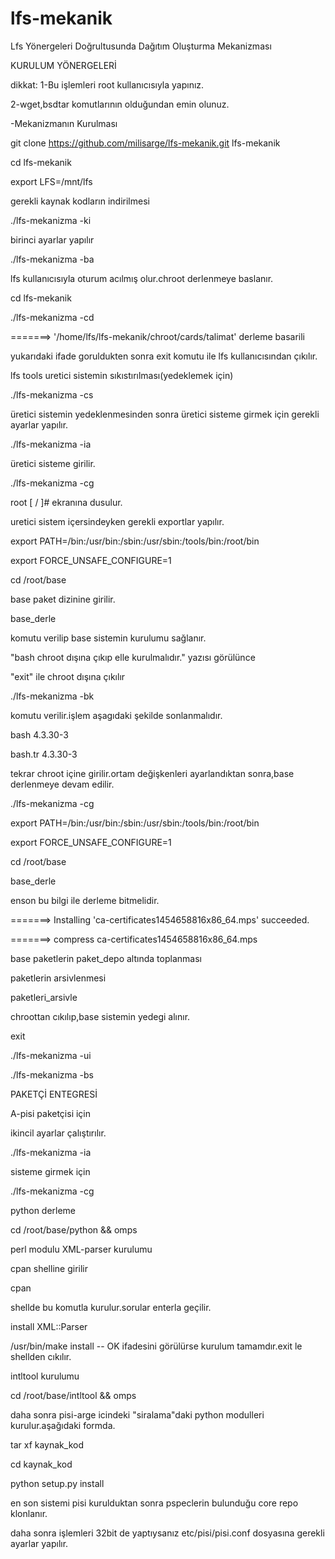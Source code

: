# lfs-mekanik
Lfs Yönergeleri Doğrultusunda Dağıtım Oluşturma Mekanizması

 KURULUM YÖNERGELERİ

 dikkat:
 1-Bu işlemleri root kullanıcısıyla yapınız.
 
 2-wget,bsdtar komutlarının olduğundan emin olunuz.
 
 -Mekanizmanın Kurulması

 git clone https://github.com/milisarge/lfs-mekanik.git lfs-mekanik 
 
 cd lfs-mekanik
 
 export LFS=/mnt/lfs

 gerekli kaynak kodların indirilmesi 
 
 ./lfs-mekanizma -ki

 birinci ayarlar yapılır
 
 ./lfs-mekanizma -ba

 lfs kullanıcısıyla oturum acılmış olur.chroot derlenmeye baslanır.

 cd lfs-mekanik 
 
 ./lfs-mekanizma -cd

 =======>  '/home/lfs/lfs-mekanik/chroot/cards/talimat' derleme basarili 
 
 yukarıdaki ifade goruldukten sonra exit komutu ile lfs kullanıcısından çıkılır.

lfs tools uretici sistemin sıkıstırılması(yedeklemek için)

 ./lfs-mekanizma -cs

üretici sistemin yedeklenmesinden sonra üretici sisteme girmek için gerekli ayarlar yapılır.

 ./lfs-mekanizma -ia

 üretici sisteme girilir.

 ./lfs-mekanizma -cg

 root [ / ]#   ekranına dusulur.

uretici sistem içersindeyken gerekli exportlar yapılır.

 export PATH=/bin:/usr/bin:/sbin:/usr/sbin:/tools/bin:/root/bin
 
 export FORCE_UNSAFE_CONFIGURE=1

 cd /root/base 

base paket dizinine girilir.

 base_derle

 komutu verilip base sistemin kurulumu sağlanır.

 "bash chroot dışına çıkıp elle kurulmalıdır."  yazısı görülünce
 
 "exit" ile chroot dışına çıkılır

 ./lfs-mekanizma -bk

 komutu verilir.işlem aşagıdaki şekilde sonlanmalıdır.
 
 bash 4.3.30-3
 
 bash.tr 4.3.30-3

 tekrar chroot içine girilir.ortam değişkenleri ayarlandıktan sonra,base derlenmeye devam edilir.

 ./lfs-mekanizma -cg
 
 export PATH=/bin:/usr/bin:/sbin:/usr/sbin:/tools/bin:/root/bin
 
 export FORCE_UNSAFE_CONFIGURE=1
 
 cd /root/base
 
 base_derle 
 

 enson bu bilgi ile derleme bitmelidir.
 
 =======> Installing 'ca-certificates1454658816x86_64.mps' succeeded.
 
 =======> compress ca-certificates1454658816x86_64.mps
 

 base paketlerin paket_depo altında toplanması

 paketlerin arsivlenmesi

 paketleri_arsivle

 chroottan cıkılıp,base sistemin yedegi alınır.

 exit 
 
 ./lfs-mekanizma -ui
 
 ./lfs-mekanizma -bs

 PAKETÇİ ENTEGRESİ
 
 A-pisi paketçisi için

 ikincil ayarlar çalıştırılır.

 ./lfs-mekanizma -ia

 sisteme girmek için

 ./lfs-mekanizma -cg

 python derleme

 cd /root/base/python && omps

 perl modulu XML-parser kurulumu
 
 cpan shelline girilir

 cpan

 shellde bu komutla kurulur.sorular enterla geçilir.

 install XML::Parser
 
 /usr/bin/make install  -- OK  ifadesini görülürse kurulum tamamdır.exit le shellden cıkılır.

 intltool kurulumu

 cd /root/base/intltool && omps

 daha sonra pisi-arge icindeki "siralama"daki python modulleri kurulur.aşağıdaki formda.

 tar xf kaynak_kod
 
 cd kaynak_kod
 
 python setup.py install

en son sistemi pisi kurulduktan sonra pspeclerin bulunduğu core repo klonlanır.

daha sonra işlemleri 32bit de yaptıysanız etc/pisi/pisi.conf dosyasına gerekli ayarlar yapılır.
